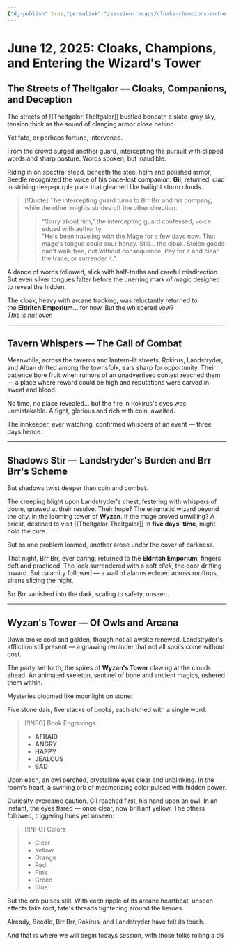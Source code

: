 ```yaml
---
{"dg-publish":true,"permalink":"/session-recaps/cloaks-champions-and-entering-the-wizard-s-tower/","tags":["Session"]}
---
```


# June 12, 2025: Cloaks, Champions, and Entering the Wizard's Tower

## The Streets of Theltgalor — Cloaks, Companions, and Deception

The streets of [[Theltgalor\|Theltgalor]] bustled beneath a slate-gray sky, tension thick as the sound of clanging armor close behind.

Yet fate, or perhaps fortune, intervened.

From the crowd surged another guard, intercepting the pursuit with clipped words and sharp posture. Words spoken, but inaudible. 

Riding in on spectral steed, beneath the steel helm and polished armor, Beedle recognized the voice of his once-lost companion: **Gil**, returned, clad in striking deep-purple plate that gleamed like twilight storm clouds.


> [!Quote] The intercepting guard turns to Brr Brr and his company, while the other knights strides off the other direction.
> > "Sorry about him," the intercepting guard confessed, voice edged with authority.  
> > "He's been traveling with the Mage for a few days now. That mage's tongue could sour honey. Still… the cloak. Stolen goods can't walk free, not without consequence. Pay for it and clear the trace, or surrender it."


A dance of words followed, slick with half-truths and careful misdirection. But even silver tongues falter before the unerring mark of magic designed to reveal the hidden.

The cloak, heavy with arcane tracking, was reluctantly returned to the **Eldritch Emporium**… for now. But the whispered vow?  
_This is not over._

---

## Tavern Whispers — The Call of Combat

Meanwhile, across the taverns and lantern-lit streets, Rokirus, Landstryder, and Alban drifted among the townsfolk, ears sharp for opportunity. Their patience bore fruit when rumors of an unadvertised contest reached them — a place where reward could be high and reputations were carved in sweat and blood.

No time, no place revealed… but the fire in Rokirus's eyes was unmistakable. A fight, glorious and rich with coin, awaited.

The innkeeper, ever watching, confirmed whispers of an event — three days hence.

---

## Shadows Stir — Landstryder's Burden and Brr Brr's Scheme

But shadows twist deeper than coin and combat.

The creeping blight upon Landstryder's chest, festering with whispers of doom, gnawed at their resolve. Their hope? The enigmatic wizard beyond the city, in the looming tower of **Wyzan**. If the mage proved unwilling? A priest, destined to visit [[Theltgalor\|Theltgalor]] in **five days' time**, might hold the cure.

But as one problem loomed, another arose under the cover of darkness.

That night, Brr Brr, ever daring, returned to the **Eldritch Emporium**, fingers deft and practiced. The lock surrendered with a soft _click_, the door drifting inward. But calamity followed — a wail of alarms echoed across rooftops, sirens slicing the night.

Brr Brr vanished into the dark, scaling to safety, unseen.

---

## Wyzan's Tower — Of Owls and Arcana

Dawn broke cool and golden, though not all awoke renewed. Landstryder's affliction still present — a gnawing reminder that not all spoils come without cost.

The party set forth, the spires of **Wyzan's Tower** clawing at the clouds ahead. An animated skeleton, sentinel of bone and ancient magics, ushered them within.

Mysteries bloomed like moonlight on stone:

Five stone dais, five stacks of books, each etched with a single word:

> [!INFO] Book Engravings
> - **AFRAID**
> - **ANGRY**
> - **HAPPY**
> - **JEALOUS**
> - **SAD**

Upon each, an owl perched, crystalline eyes clear and unblinking. In the room's heart, a swirling orb of mesmerizing color pulsed with hidden power.

Curiosity overcame caution. Gil reached first, his hand upon an owl. In an instant, the eyes flared — once clear, now brilliant yellow. The others followed, triggering hues yet unseen:

> [!INFO] Colors
> - Clear
> - Yellow
> - Orange
> - Red
> - Pink
> - Green
> - Blue

But the orb pulses still. With each ripple of its arcane heartbeat, unseen effects take root, fate's threads tightening around the heroes.

Already, Beedle, Brr Brr, Rokirus, and Landstryder have felt its touch.

And that is where we will begin todays session, with those folks rolling a d6